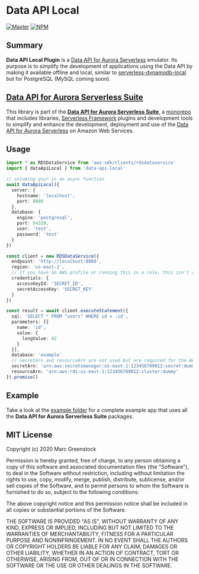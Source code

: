# Data API Local

[![Master](https://github.com/arlequins/data-api-suite/workflows/master/badge.svg)](https://github.com/arlequins/data-api-suite/actions) [![NPM](https://img.shields.io/npm/v/data-api-local.svg)](https://www.npmjs.com/package/data-api-local)

## Summary

**Data API Local Plugin** is a [Data API for Aurora Serverless](https://aws.amazon.com/blogs/aws/new-data-api-for-amazon-aurora-serverless/) emulator. Its purpose is to simplify the development of applications using the Data API by making it available offline and local, similar to [serverless-dynamodb-local](https://github.com/99xt/serverless-dynamodb-local) but for PostgreSQL (MySQL coming soon).

## [Data API for Aurora Serverless Suite](https://github.com/arlequins/data-api-suite#readme)

This library is part of the **[Data API for Aurora Serverless Suite](https://github.com/arlequins/data-api-suite#readme)**, a [monorepo](https://en.wikipedia.org/wiki/Monorepo) that includes libraries, [Serverless Framework](https://serverless.com/) plugins and development tools to simplify and enhance the development, deployment and use of the [Data API for Aurora Serverless](https://aws.amazon.com/blogs/aws/new-data-api-for-amazon-aurora-serverless/) on Amazon Web Services.

## Usage

```ts
import * as RDSDataService from 'aws-sdk/clients/rdsdataservice'
import { dataApiLocal } from 'data-api-local'

// assuming your in an async function
await dataApiLocal({
  server: {
    hostname: 'localhost',
    port: 8080
  },
  database: {
    engine: 'postgresql',
    port: 54320,
    user: 'test',
    password: 'test'
  }
})

const client = new RDSDataService({
  endpoint: 'http://localhost:8080',
  region: 'us-east-1',
  // If you have an AWS profile or running this in a role, this isn't required
  credentials: {
    accessKeyId: 'SECRET_ID',
    secretAccessKey: 'SECRET_KEY'
  }
})

const result = await client.executeStatement({
  sql: 'SELECT * FROM "users" WHERE id = :id',
  parameters: [{
    name: 'id',
    value: {
      longValue: 42
    }
  }],
  database: 'example'
  // secretArn and resourceArn are not used but are required for the AWS SDK
  secretArn: 'arn:aws:secretsmanager:us-east-1:123456789012:secret:dummy',
  resourceArn: 'arn:aws:rds:us-east-1:123456789012:cluster:dummy'
}).promise()
```

## Example

Take a look at the [example folder](https://github.com/arlequins/data-api-suite/tree/master/example) for a complete example app that uses all the **Data API for Aurora Serverless Suite** packages.

## MIT License

Copyright (c) 2020 Marc Greenstock

Permission is hereby granted, free of charge, to any person obtaining a copy
of this software and associated documentation files (the "Software"), to deal
in the Software without restriction, including without limitation the rights
to use, copy, modify, merge, publish, distribute, sublicense, and/or sell
copies of the Software, and to permit persons to whom the Software is
furnished to do so, subject to the following conditions:

The above copyright notice and this permission notice shall be included in all
copies or substantial portions of the Software.

THE SOFTWARE IS PROVIDED "AS IS", WITHOUT WARRANTY OF ANY KIND, EXPRESS OR
IMPLIED, INCLUDING BUT NOT LIMITED TO THE WARRANTIES OF MERCHANTABILITY,
FITNESS FOR A PARTICULAR PURPOSE AND NONINFRINGEMENT. IN NO EVENT SHALL THE
AUTHORS OR COPYRIGHT HOLDERS BE LIABLE FOR ANY CLAIM, DAMAGES OR OTHER
LIABILITY, WHETHER IN AN ACTION OF CONTRACT, TORT OR OTHERWISE, ARISING FROM,
OUT OF OR IN CONNECTION WITH THE SOFTWARE OR THE USE OR OTHER DEALINGS IN THE
SOFTWARE.

